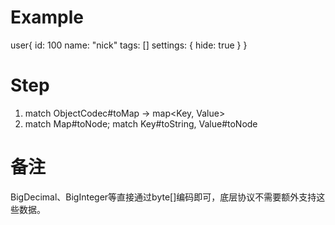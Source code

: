 # Example 

user{
    id: 100
    name: "nick"
    tags: []
    settings: {
        hide: true
    }
}

# Step

1. match ObjectCodec#toMap -> map<Key, Value>
2. match Map#toNode; match Key#toString, Value#toNode

# 备注

BigDecimal、BigInteger等直接通过byte[]编码即可，底层协议不需要额外支持这些数据。